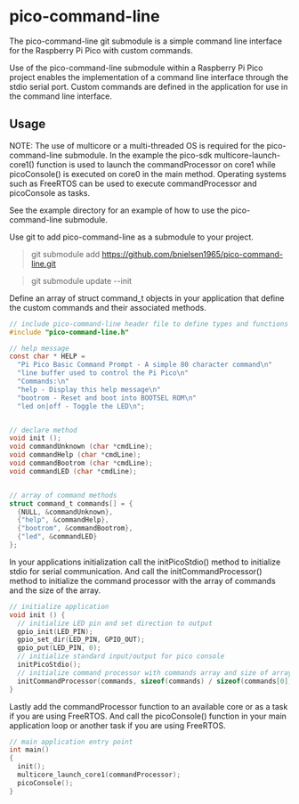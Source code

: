 # pico-command-line

The pico-command-line git submodule is a simple command line interface for the Raspberry Pi Pico with custom commands.

Use of the pico-command-line submodule within a Raspberry Pi Pico project 
enables the implementation of a command line interface through the stdio 
serial port. Custom commands are defined in the application for use in 
the command line interface.


## Usage

NOTE: The use of multicore or a multi-threaded OS is required for the pico-command-line submodule.
In the example the pico-sdk multicore-launch-core1() function is used to launch the commandProcessor on core1
while picoConsole() is executed on core0 in the main method. Operating systems such as FreeRTOS can be used 
to execute commandProcessor and picoConsole as tasks.

See the example directory for an example of how to use the pico-command-line submodule.

Use git to add pico-command-line as a submodule to your project.

> git submodule add https://github.com/bnielsen1965/pico-command-line.git

> git submodule update --init

Define an array of struct command_t objects in your application that 
define the custom commands and their associated methods.

```c
// include pico-command-line header file to define types and functions
#include "pico-command-line.h"

// help message
const char * HELP = 
  "Pi Pico Basic Command Prompt - A simple 80 character command\n"
  "line buffer used to control the Pi Pico\n"
  "Commands:\n"
  "help - Display this help message\n"
  "bootrom - Reset and boot into BOOTSEL ROM\n"
  "led on|off - Toggle the LED\n";


// declare method
void init ();
void commandUnknown (char *cmdLine);
void commandHelp (char *cmdLine);
void commandBootrom (char *cmdLine);
void commandLED (char *cmdLine);


// array of command methods
struct command_t commands[] = {
  {NULL, &commandUnknown},
  {"help", &commandHelp},
  {"bootrom", &commandBootrom},
  {"led", &commandLED}
};
```


In your applications initialization call the initPicoStdio() method 
to initialize stdio for serial communication. And call the initCommandProcessor()
method to initialize the command processor with the array of commands and the size of the array.

```c
// initialize application
void init () {
  // initialize LED pin and set direction to output
  gpio_init(LED_PIN);
  gpio_set_dir(LED_PIN, GPIO_OUT);
  gpio_put(LED_PIN, 0);
  // initialize standard input/output for pico console
  initPicoStdio();
  // initialize command processor with commands array and size of array
  initCommandProcessor(commands, sizeof(commands) / sizeof(commands[0]));
}
```


Lastly add the commandProcessor function to an available core or as a task if you are using FreeRTOS.
And call the picoConsole() function in your main application loop or another task if you are using FreeRTOS.

```c
// main application entry point
int main()
{
  init();
  multicore_launch_core1(commandProcessor);
  picoConsole();
}
```



